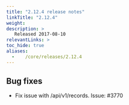 ```yaml
---
title: "2.12.4 release notes"
linkTitle: "2.12.4"
weight:
description: >
   Released 2017-08-10
relevantLinks: >
toc_hide: true
aliases:
  -    /core/releases/2.12.4
---
```


## Bug fixes

- Fix issue with /api/v1/records. Issue: #3770
